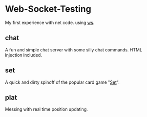 # Web-Socket-Testing
My first experience with net code.
using [ws](https://github.com/websockets/ws).

## chat
A fun and simple chat server with some silly chat commands.
HTML injection included.

## set
A quick and dirty spinoff of the popular card game "[Set](https://www.setgame.com/set)".

## plat
Messing with real time position updating.
